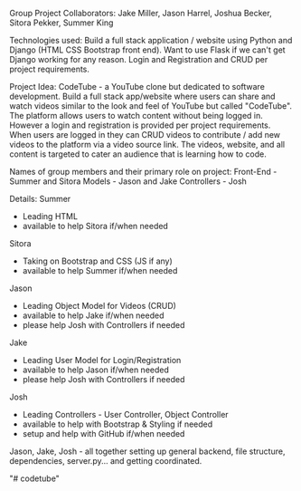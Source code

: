 Group Project Collaborators: Jake Miller, Jason Harrel, Joshua Becker, Sitora Pekker, Summer King

Technologies used:
Build a full stack application / website using Python and Django (HTML CSS Bootstrap front end). 
Want to use Flask if we can't get Django working for any reason. Login and Registration and CRUD per project requirements.

Project Idea:
CodeTube - a YouTube clone but dedicated to software development. Build a full stack app/website where users can share and watch videos similar to the look and feel of YouTube but called "CodeTube". The platform allows users to watch content without being logged in. However a login and registration is provided per project requirements. When users are logged in they can CRUD videos to contribute / add new videos to the platform via a video source link. The videos, website, and all content is targeted to cater an audience that is learning how to code.

Names of group members and their primary role on project:
Front-End - Summer and Sitora
Models - Jason and Jake
Controllers - Josh

Details:
Summer 
- Leading HTML
- available to help Sitora if/when needed

Sitora 
- Taking on Bootstrap and CSS (JS if any)
- available to help Summer if/when needed 

Jason 
- Leading Object Model for Videos (CRUD)
- available to help Jake if/when needed
- please help Josh with Controllers if needed

Jake 
- Leading User Model for Login/Registration
- available to help Jason if/when needed
- please help Josh with Controllers if needed

Josh 
- Leading Controllers - User Controller, Object Controller
- available to help with Bootstrap & Styling if needed
- setup and help with GitHub if/when needed

Jason, Jake, Josh - all together setting up general backend, file structure, dependencies, server.py... and getting coordinated.

"# codetube" 